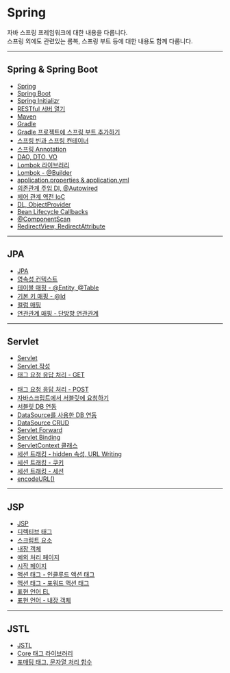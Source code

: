 # Spring

자바 스프링 프레임워크에 대한 내용을 다룹니다. <br>
스프링 외에도 관련있는 롬복, 스프링 부트 등에 대한 내용도 함께 다룹니다.
<hr>

## Spring & Spring Boot

- [Spring](https://velog.io/@bami/Spring-Spring) <br/>
- [Spring Boot](https://velog.io/@bami/Spring-Spring-Boot) <br/>
- [Spring Initializr](https://velog.io/@bami/Spring-Spring-Initializr) <br/>
- [RESTful 서버 열기](https://velog.io/@bami/Spring-RESTful-%EC%84%9C%EB%B2%84-%EC%97%B4%EA%B8%B0) <br/>
- [Maven](https://velog.io/@bami/Maven) <br/>
- [Gradle](https://velog.io/@bami/Gradle) <br/>
- [Gradle 프로젝트에 스프링 부트 추가하기](https://velog.io/@bami/Gradle-%ED%94%84%EB%A1%9C%EC%A0%9D%ED%8A%B8%EC%97%90-%EC%8A%A4%ED%94%84%EB%A7%81-%EB%B6%80%ED%8A%B8-%EC%B6%94%EA%B0%80%ED%95%98%EA%B8%B0) <br/>
- [스프링 빈과 스프링 컨테이너](https://velog.io/@bami/Spring-%EC%8A%A4%ED%94%84%EB%A7%81-%EB%B9%88%EA%B3%BC-%EC%8A%A4%ED%94%84%EB%A7%81-%EC%BB%A8%ED%85%8C%EC%9D%B4%EB%84%88) <br/>
- [스프링 Annotation](https://velog.io/@bami/Spring-Annotation) <br/>
- [DAO, DTO, VO](https://velog.io/@bami/Spring-DAO-DTO-VO) <br/>
- [Lombok 라이브러리](https://velog.io/@bami/Spring-Lombok-%EB%9D%BC%EC%9D%B4%EB%B8%8C%EB%9F%AC%EB%A6%AC) <br/>
- [Lombok - @Builder](https://velog.io/@bami/SpringLombok-Builder) <br/>
- [application.properties & application.yml](https://velog.io/@bami/application.properties-application.yml) <br/>
- [의존관계 주입 DI, @Autowired](https://velog.io/@bami/Spring-DI-Dependency-Injection-%EC%9D%98%EC%A1%B4%EA%B4%80%EA%B3%84-%EC%A3%BC%EC%9E%85-it9qrvtg) <br/>
- [제어 관계 역전 IoC](https://velog.io/@bami/Spring-IoC-Inversion-of-Control-%EC%A0%9C%EC%96%B4-%EA%B4%80%EA%B3%84-%EC%97%AD%EC%A0%84) <br/>
- [DL, ObjectProvider](https://velog.io/@bami/Spring-DL%EA%B3%BC-Provider) <br/>
- [Bean Lifecycle Callbacks](https://velog.io/@bami/Spring-Bean-Lifecycle-Callbacks) <br/>
- [@ComponentScan](https://velog.io/@bami/Spring-%EC%BB%B4%ED%8F%AC%EB%84%8C%ED%8A%B8-%EC%8A%A4%EC%BA%94) <br/>
- [RedirectView, RedirectAttribute](https://velog.io/@bami/Spring-%EC%8A%A4%ED%94%84%EB%A7%81-%EC%BB%A8%ED%8A%B8%EB%A1%A4%EB%9F%AC%EC%97%90%EC%84%9C-%ED%8C%8C%EB%9D%BC%EB%AF%B8%ED%84%B0%EA%B0%80-%ED%8F%AC%ED%95%A8%EB%90%9C-%ED%8E%98%EC%9D%B4%EC%A7%80-Redirect%ED%95%98%EA%B8%B0) <br/>

<hr>

## JPA

- [JPA](https://velog.io/@bami/JPA) <br/>
- [영속성 컨텍스트](https://velog.io/@bami/%EC%98%81%EC%86%8D%EC%84%B1-%EC%BB%A8%ED%85%8D%EC%8A%A4%ED%8A%B8) <br/>
- [테이블 매핑 - @Entity, @Table](https://velog.io/@bami/JPA-%EA%B0%9D%EC%B2%B4-%ED%85%8C%EC%9D%B4%EB%B8%94-%EB%A7%A4%ED%95%91-Entity-Table) <br/>
- [기본 키 매핑 - @Id](https://velog.io/@bami/JPA-%EA%B8%B0%EB%B3%B8-%ED%82%A4-%EB%A7%A4%ED%95%91-Id) <br/>
- [컬럼 매핑](https://velog.io/@bami/JPA-%EC%BB%AC%EB%9F%BC-%EB%A7%A4%ED%95%91) <br/>
- [연관관계 매핑 - 단방향 연관관계](https://velog.io/@bami/JPA-%EC%97%B0%EA%B4%80%EA%B4%80%EA%B3%84-%EB%A7%A4%ED%95%91-%EB%8B%A8%EB%B0%A9%ED%96%A5-%EC%97%B0%EA%B4%80%EA%B4%80%EA%B3%84) <br/>

<hr>

## Servlet

- [Servlet](https://velog.io/@bami/Servlet-Java-Servlet) <br/>
- [Servlet 작성](https://velog.io/@bami/Servlet-%EC%84%9C%EB%B8%94%EB%A6%BF-%EC%9E%91%EC%84%B1%ED%95%98%EA%B8%B0) <br/>
- [<form> 태그 요청 응답 처리 - GET](https://velog.io/@bami/Servlet-form-%ED%83%9C%EA%B7%B8-%EC%9A%94%EC%B2%AD-%EC%9D%91%EB%8B%B5-92mzvi97) <br/>
- [<form> 태그 요청 응답 처리 - POST](https://velog.io/@bami/Servlet-POST-%EC%9A%94%EC%B2%AD-%EC%B2%98%EB%A6%AC) <br/>
- [자바스크립트에서 서블릿에 요청하기](https://velog.io/@bami/Servlet-%EC%9E%90%EB%B0%94%EC%8A%A4%ED%81%AC%EB%A6%BD%ED%8A%B8%EC%97%90%EC%84%9C-%EC%84%9C%EB%B8%94%EB%A6%BF%EC%97%90-%EC%9A%94%EC%B2%AD%ED%95%98%EA%B8%B0) <br/>
- [서블릿 DB 연동](https://velog.io/@bami/Servlet-Servlet%EA%B3%BC-DB-%EC%97%B0%EB%8F%99) <br/>
- [DataSource를 사용한 DB 연동](https://velog.io/@bami/Servlet-DataSource) <br/>
- [DataSource CRUD](https://velog.io/@bami/Servlet-DataSource-CRUD) <br/>
- [Servlet Forward](https://velog.io/@bami/Servlet-%EC%84%9C%EB%B8%94%EB%A6%BF-%ED%8F%AC%EC%9B%8C%EB%93%9C) <br/>
- [Servlet Binding](https://velog.io/@bami/Servlet-%EB%B0%94%EC%9D%B8%EB%94%A9) <br/>
- [ServletContext 클래스](https://velog.io/@bami/Servlet-ServletContext-%ED%81%B4%EB%9E%98%EC%8A%A4) <br/>
- [세션 트래킹 - hidden 속성, URL Writing](https://velog.io/@bami/Servlet-%EC%84%B8%EC%85%98-%ED%8A%B8%EB%9E%98%ED%82%B9-hidden-URL-Writing) <br/>
- [세션 트래킹 - 쿠키](https://velog.io/@bami/Servlet-%EC%84%B8%EC%85%98-%ED%8A%B8%EB%9E%98%ED%82%B9-%EC%BF%A0%ED%82%A4) <br/>
- [세션 트래킹 - 세션](https://velog.io/@bami/Servlet-%EC%84%B8%EC%85%98-%ED%8A%B8%EB%9E%98%ED%82%B9-%EC%84%B8%EC%85%98) <br/>
- [encodeURL()](https://velog.io/@bami/Servlet-encodeURL) <br/>

<hr>

## JSP

- [JSP](https://velog.io/@bami/JSP-JSP) <br/>
- [디렉티브 태그](https://velog.io/@bami/JSP-%EB%94%94%EB%A0%89%ED%8B%B0%EB%B8%8C-%ED%83%9C%EA%B7%B8) <br/>
- [스크립트 요소](https://velog.io/@bami/JSP-%EC%8A%A4%ED%81%AC%EB%A6%BD%ED%8A%B8-%EC%9A%94%EC%86%8C) <br/>
- [내장 객체](https://velog.io/@bami/JSP-%EB%82%B4%EC%9E%A5-%EA%B0%9D%EC%B2%B4) <br/>
- [예외 처리 페이지](https://velog.io/@bami/JSP-%EC%98%88%EC%99%B8-%EC%B2%98%EB%A6%AC-%ED%8E%98%EC%9D%B4%EC%A7%80) <br/>
- [시작 페이지](https://velog.io/@bami/ServletJSP-%EC%8B%9C%EC%9E%91-%ED%8E%98%EC%9D%B4%EC%A7%80-%EB%B3%80%EA%B2%BD%ED%95%98%EA%B8%B0) <br/>
- [액션 태그 - 인클루드 액션 태그](https://velog.io/@bami/JSP-%EC%95%A1%EC%85%98-%ED%83%9C%EA%B7%B8-%EC%9D%B8%ED%81%B4%EB%A3%A8%EB%93%9C-%EC%95%A1%EC%85%98-%ED%83%9C%EA%B7%B8) <br/>
- [액션 태그 - 포워드 액션 태그](https://velog.io/@bami/JSP-%EC%95%A1%EC%85%98-%ED%83%9C%EA%B7%B8-%ED%8F%AC%EC%9B%8C%EB%93%9C-%EC%95%A1%EC%85%98-%ED%83%9C%EA%B7%B8) <br/>
- [표현 언어 EL](https://velog.io/@bami/JSP-%ED%91%9C%ED%98%84-%EC%96%B8%EC%96%B4-EL) <br/>
- [표현 언어 - 내장 객체](https://velog.io/@bami/JSP-%ED%91%9C%ED%98%84-%EC%96%B8%EC%96%B4-%EB%82%B4%EC%9E%A5-%EA%B0%9D%EC%B2%B4) <br/>

<hr>

## JSTL

- [JSTL](https://velog.io/@bami/JSTL-JSTL) <br/>
- [Core 태그 라이브러리](https://velog.io/@bami/JSTL-Core-%ED%83%9C%EA%B7%B8-%EB%9D%BC%EC%9D%B4%EB%B8%8C%EB%9F%AC%EB%A6%AC) <br/>
- [포매팅 태그, 문자열 처리 함수](https://velog.io/@bami/JSTL-%ED%8F%AC%EB%A7%A4%ED%8C%85-%EB%AC%B8%EC%9E%90%EC%97%B4-%EC%B2%98%EB%A6%AC-%ED%95%A8%EC%88%98) <br/>